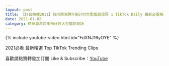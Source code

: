 ```yaml
---
layout: post
title: 【抖音熱搜2021】杭州湖滨跨年倒计时大型尴尬现场 1 TikTok Daily 最新必看精選合集2021 01 02
date: 2021-01-02
category: 杭州湖滨跨年倒计时大型尴尬现场
---
```


{% include youtube-video.html id="FdXNJ16yOYE" %}

2021必看 最新精選 Top TikTok Trending Clips

喜歡請點贊轉發加訂閱 Like & Subscribe：[YouTube](https://www.youtube.com/channel/UCAoR7VcanIPd04uEq_GIylA/videos)

